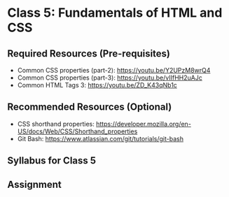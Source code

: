 # Class 5: Fundamentals of HTML and CSS

## Required Resources (Pre-requisites)
* Common CSS properties (part-2): https://youtu.be/Y2UPzM8wrQ4
* Common CSS properties (part-3): https://youtu.be/vIIfHH2uAJc
* Common HTML Tags 3: https://youtu.be/ZD_K43qNb1c

## Recommended Resources (Optional)
* CSS shorthand properties: https://developer.mozilla.org/en-US/docs/Web/CSS/Shorthand_properties
* Git Bash: https://www.atlassian.com/git/tutorials/git-bash

## Syllabus for Class 5

## Assignment
